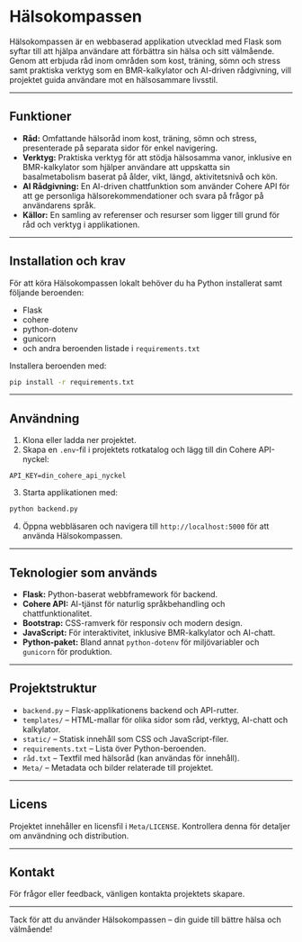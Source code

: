 # Hälsokompassen

Hälsokompassen är en webbaserad applikation utvecklad med Flask som syftar till att hjälpa användare att förbättra sin hälsa och sitt välmående. Genom att erbjuda råd inom områden som kost, träning, sömn och stress samt praktiska verktyg som en BMR-kalkylator och AI-driven rådgivning, vill projektet guida användare mot en hälsosammare livsstil.

---

## Funktioner

- **Råd:** Omfattande hälsoråd inom kost, träning, sömn och stress, presenterade på separata sidor för enkel navigering.
- **Verktyg:** Praktiska verktyg för att stödja hälsosamma vanor, inklusive en BMR-kalkylator som hjälper användare att uppskatta sin basalmetabolism baserat på ålder, vikt, längd, aktivitetsnivå och kön.
- **AI Rådgivning:** En AI-driven chattfunktion som använder Cohere API för att ge personliga hälsorekommendationer och svara på frågor på användarens språk.
- **Källor:** En samling av referenser och resurser som ligger till grund för råd och verktyg i applikationen.

---

## Installation och krav

För att köra Hälsokompassen lokalt behöver du ha Python installerat samt följande beroenden:

- Flask
- cohere
- python-dotenv
- gunicorn
- och andra beroenden listade i `requirements.txt`

Installera beroenden med:

```bash
pip install -r requirements.txt
```

---

## Användning

1. Klona eller ladda ner projektet.
2. Skapa en `.env`-fil i projektets rotkatalog och lägg till din Cohere API-nyckel:

```
API_KEY=din_cohere_api_nyckel
```

3. Starta applikationen med:

```bash
python backend.py
```

4. Öppna webbläsaren och navigera till `http://localhost:5000` för att använda Hälsokompassen.

---

## Teknologier som används

- **Flask:** Python-baserat webbframework för backend.
- **Cohere API:** AI-tjänst för naturlig språkbehandling och chattfunktionalitet.
- **Bootstrap:** CSS-ramverk för responsiv och modern design.
- **JavaScript:** För interaktivitet, inklusive BMR-kalkylator och AI-chatt.
- **Python-paket:** Bland annat `python-dotenv` för miljövariabler och `gunicorn` för produktion.

---

## Projektstruktur

- `backend.py` – Flask-applikationens backend och API-rutter.
- `templates/` – HTML-mallar för olika sidor som råd, verktyg, AI-chatt och kalkylator.
- `static/` – Statisk innehåll som CSS och JavaScript-filer.
- `requirements.txt` – Lista över Python-beroenden.
- `råd.txt` – Textfil med hälsoråd (kan användas för innehåll).
- `Meta/` – Metadata och bilder relaterade till projektet.

---

## Licens

Projektet innehåller en licensfil i `Meta/LICENSE`. Kontrollera denna för detaljer om användning och distribution.

---

## Kontakt

För frågor eller feedback, vänligen kontakta projektets skapare.

---

Tack för att du använder Hälsokompassen – din guide till bättre hälsa och välmående!
